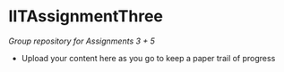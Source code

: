 # IITAssignmentThree
*Group repository for Assignments 3 + 5*

- Upload your content here as you go to keep a paper trail of progress
